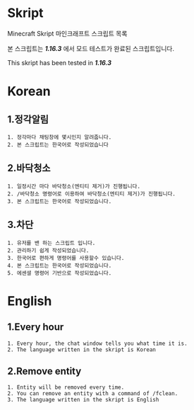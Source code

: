 # Skript
Minecraft Skript
마인크래프트 스크립트 목록

본 스크립트는 **_1.16.3_** 에서 모드 테스트가 완료된 스크립트입니다.

This skript has been tested in **_1.16.3_**


# Korean
## 1.정각알림
```
1. 정각마다 채팅창에 몇시인지 알려줍니다.
2. 본 스크립트는 한국어로 작성되었습니다
```
## 2.바닥청소
```
1. 일정시간 마다 바닥청소(엔티티 제거)가 진행됩니다.
2. /바닥청소 명령어로 이용하여 바닥청소(엔티티 제거)가 진행됩니다.
3. 본 스크립트는 한국어로 작성되었습니다.
```
## 3.차단
```
1. 유저를 밴 하는 스크립트 입니다.
2. 관리하기 쉽게 작성되었습니다.
3. 한국어로 편하게 명령어를 사용할수 있습니다.
4. 본 스크립트는 한국어로 작성되었습니다.
5. 에센셜 명령어 기반으로 작성되었습니다.
```

# English
## 1.Every hour
```
1. Every hour, the chat window tells you what time it is.
2. The language written in the skript is Korean
```
## 2.Remove entity
```
1. Entity will be removed every time.
2. You can remove an entity with a command of /fclean.
3. The language written in the skript is English
```
